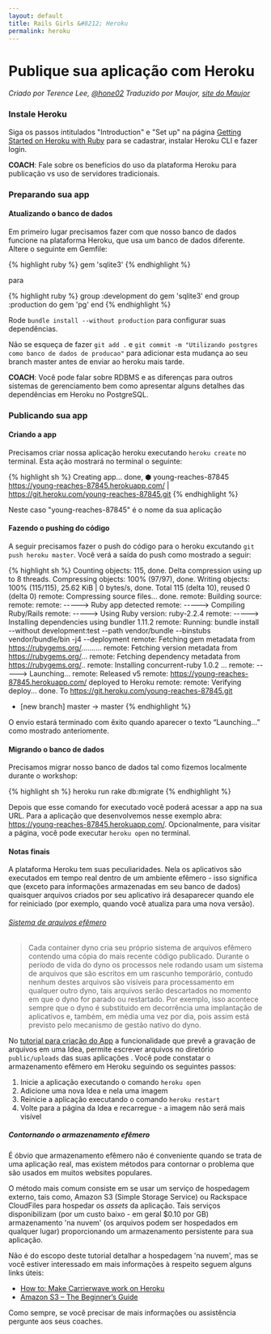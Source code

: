 ```yaml
---
layout: default
title: Rails Girls &#8212; Heroku
permalink: heroku
---
```


# Publique sua aplicação com Heroku

*Criado por Terence Lee, [@hone02](https://twitter.com/hone02)*
*Traduzido por Maujor, [site do Maujor](http://www.maujor.com)*

### Instale Heroku

Siga os passos intitulados "Introduction" e "Set up" na página
[Getting Started on Heroku with Ruby][heroku-guide] para se cadastrar, instalar Heroku CLI e fazer login.

__COACH__: Fale sobre os benefícios do uso da plataforma Heroku para publicação vs uso de servidores tradicionais.

[heroku-guide]: https://devcenter.heroku.com/articles/getting-started-with-ruby#introduction

### Preparando sua app

#### Atualizando o banco de dados

Em primeiro lugar precisamos fazer com que nosso banco de dados funcione na plataforma Heroku, que usa um banco de dados diferente. Altere o seguinte em Gemfile:

{% highlight ruby %}
gem 'sqlite3'
{% endhighlight %}

para

{% highlight ruby %}
group :development do
  gem 'sqlite3'
end
group :production do
  gem 'pg'
end
{% endhighlight %}

Rode `bundle install --without production` para configurar suas dependências.

Não se esqueça de fazer `git add .` e `git commit -m "Utilizando postgres como banco de dados de producao"`
para adicionar esta mudança ao seu branch master antes de enviar ao heroku mais tarde.

__COACH__: Você pode falar sobre RDBMS e as diferenças para outros sistemas de gerenciamento bem como  apresentar alguns detalhes das dependências em Heroku no PostgreSQL.

### Publicando sua app

#### Criando a app

Precisamos criar nossa aplicação heroku executando `heroku create` no terminal.
Esta ação mostrará no terminal o seguinte:

{% highlight sh %}
Creating app... done, ⬢ young-reaches-87845
https://young-reaches-87845.herokuapp.com/ | https://git.heroku.com/young-reaches-87845.git
{% endhighlight %}

Neste caso  "young-reaches-87845" é o nome da sua aplicação

#### Fazendo o pushing do código

A seguir precisamos fazer o push do código para o heroku excutando `git push heroku master`. Você verá a saída do push como mostrado a seguir:

{% highlight sh %}
Counting objects: 115, done.
Delta compression using up to 8 threads.
Compressing objects: 100% (97/97), done.
Writing objects: 100% (115/115), 25.62 KiB | 0 bytes/s, done.
Total 115 (delta 10), reused 0 (delta 0)
remote: Compressing source files... done.
remote: Building source:
remote:
remote: -----> Ruby app detected
remote: -----> Compiling Ruby/Rails
remote: -----> Using Ruby version: ruby-2.2.4
remote: -----> Installing dependencies using bundler 1.11.2
remote:        Running: bundle install --without development:test --path vendor/bundle --binstubs vendor/bundle/bin -j4 --deployment
remote:        Fetching gem metadata from https://rubygems.org/..........
remote:        Fetching version metadata from https://rubygems.org/...
remote:        Fetching dependency metadata from https://rubygems.org/..
remote:        Installing concurrent-ruby 1.0.2
...
remote: -----> Launching...
remote:        Released v5
remote:        https://young-reaches-87845.herokuapp.com/ deployed to Heroku
remote:
remote: Verifying deploy... done.
To https://git.heroku.com/young-reaches-87845.git
 * [new branch]      master -> master
{% endhighlight %}

O envio estará terminado com êxito quando aparecer o texto “Launching…” como mostrado anteriomente.

#### Migrando o banco de dados

Precisamos migrar nosso banco de dados tal como fizemos localmente durante o workshop:

{% highlight sh %}
heroku run rake db:migrate
{% endhighlight %}

Depois que esse comando for executado você poderá acessar a app na sua URL. Para a aplicação que desenvolvemos nesse exemplo abra: <https://young-reaches-87845.herokuapp.com/>.
Opcionalmente, para visitar a página, você pode executar `heroku open` no terminal.

#### Notas finais

A plataforma Heroku tem suas peculiaridades. Nela os aplicativos são executados em tempo real dentro de um ambiente efêmero - isso significa que (exceto para informações armazenadas em seu banco de dados) quaisquer arquivos criados por seu aplicativo irá desaparecer quando ele for reiniciado (por exemplo, quando você atualiza para uma nova versão).

###### [Sistema de arquivos efêmero][ephemeral-filesystem]

> Cada container dyno cria seu próprio sistema de arquivos efêmero contendo uma cópia
> do mais recente código publicado. Durante o período de vida do dyno os processos nele rodando
> usam um sistema de arquivos que são escritos em um rascunho temporário, contudo nenhum destes arquivos
> são visíveis para processamento em qualquer outro dyno, tais arquivos serão
> descartados no momento em que o dyno for parado ou restartado. Por exemplo, isso
> acontece sempre que o dyno é substituido em decorrência uma implantação de aplicativos e, também,
> em média uma vez por dia, pois assim está previsto pelo mecanismo de gestão nativo do dyno.

No [tutorial para criação do App](app) a funcionalidade que prevê a gravação de arquivos em uma Idea, permite escrever arquivos no diretório  `public/uploads` das suas aplicações . Você pode constatar o armazenamento efêmero em Heroku seguindo os seguintes passos:

1. Inicie a aplicação executando o comando `heroku open`
2. Adicione uma nova Idea e nela uma imagem
3. Reinicie a aplicação executando o comando `heroku restart`
4. Volte para a página da Idea e recarregue - a imagem não será mais visível

[ephemeral-filesystem]: https://devcenter.heroku.com/articles/dynos#ephemeral-filesystem

##### Contornando o armazenamento efêmero

É óbvio que armazenamento efêmero não é conveniente quando se trata de uma aplicação real, mas existem métodos para contornar o problema que são usados em muitos websites populares.

O método mais comum consiste em se usar um serviço de hospedagem externo, tais como,  Amazon S3 (Simple Storage Service) ou Rackspace CloudFiles para hospedar os *assets* da aplicação. Tais serviços disponibilizam  (por um custo baixo - em geral $0.10 por GB) armazenamento 'na nuvem'  (os arquivos podem ser hospedados em qualquer lugar) proporcionando um armazenamento persistente para sua aplicação.

Não é do escopo deste tutorial detalhar a hospedagem 'na nuvem', mas se você estiver interessado em mais informações à respeito seguem alguns links úteis:

* [How to: Make Carrierwave work on Heroku](https://github.com/carrierwaveuploader/carrierwave/wiki/How-to%3A-Make-Carrierwave-work-on-Heroku)
* [Amazon S3 – The Beginner’s Guide](http://www.hongkiat.com/blog/amazon-s3-the-beginners-guide/)

Como sempre, se você precisar de mais informações ou assistência pergunte aos seus coaches.
